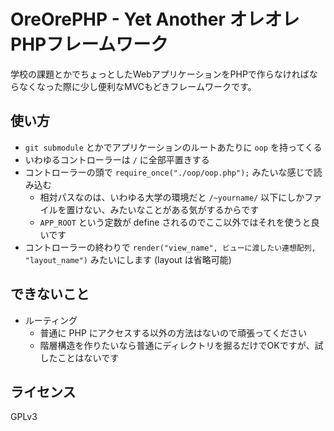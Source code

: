 OreOrePHP - Yet Another オレオレPHPフレームワーク
=================================================

学校の課題とかでちょっとしたWebアプリケーションをPHPで作らなければならなくなった際に少し便利なMVCもどきフレームワークです。

## 使い方
* `git submodule` とかでアプリケーションのルートあたりに `oop` を持ってくる
* いわゆるコントローラーは `/` に全部平置きする
* コントローラーの頭で `require_once("./oop/oop.php");` みたいな感じで読み込む
  - 相対パスなのは、いわゆる大学の環境だと `/~yourname/` 以下にしかファイルを置けない、みたいなことがある気がするからです
  - `APP_ROOT` という定数が define されるのでここ以外ではそれを使うと良いです
* コントローラーの終わりで `render("view_name", ビューに渡したい連想配列, "layout_name")` みたいにします (layout は省略可能)


## できないこと
* ルーティング
  - 普通に PHP にアクセスする以外の方法はないので頑張ってください
  - 階層構造を作りたいなら普通にディレクトリを掘るだけでOKですが、試したことはないです


## ライセンス
GPLv3
